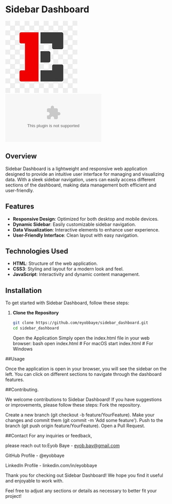 # Sidebar Dashboard

![Sidebar Dashboard Logo](logo.png)
![Live Preview](dash.hidasietele.com)

## Overview

Sidebar Dashboard is a lightweight and responsive web application designed to provide an intuitive user interface for managing and visualizing data. With a sleek sidebar navigation, users can easily access different sections of the dashboard, making data management both efficient and user-friendly.

## Features

- **Responsive Design**: Optimized for both desktop and mobile devices.
- **Dynamic Sidebar**: Easily customizable sidebar navigation.
- **Data Visualization**: Interactive elements to enhance user experience.
- **User-Friendly Interface**: Clean layout with easy navigation.

## Technologies Used

- **HTML**: Structure of the web application.
- **CSS3**: Styling and layout for a modern look and feel.
- **JavaScript**: Interactivity and dynamic content management.

## Installation

To get started with Sidebar Dashboard, follow these steps:

1. **Clone the Repository**
   ```bash
   git clone https://github.com/eyobbaye/sidebar_dashboard.git
   cd sidebar_dashboard
   ```
   Open the Application
   Simply open the index.html file in your web browser:
   bash
   open index.html # For macOS
   start index.html # For Windows

##Usage

Once the application is open in your browser, you will see the sidebar on the left. You can click on different sections to navigate through the dashboard features.

##Contributing.

We welcome contributions to Sidebar Dashboard! If you have suggestions or improvements, please follow these steps:
Fork the repository.

Create a new branch (git checkout -b feature/YourFeature).
Make your changes and commit them (git commit -m 'Add some feature').
Push to the branch (git push origin feature/YourFeature).
Open a Pull Request.

##Contact
For any inquiries or feedback,

please reach out to:Eyob Baye - eyob.bay@gmail.com

GitHub Profile - @eyobbaye

LinkedIn Profile - linkedin.com/in/eyobbaye

Thank you for checking out Sidebar Dashboard! We hope you find it useful and enjoyable to work with.

Feel free to adjust any sections or details as necessary to better fit your project!
